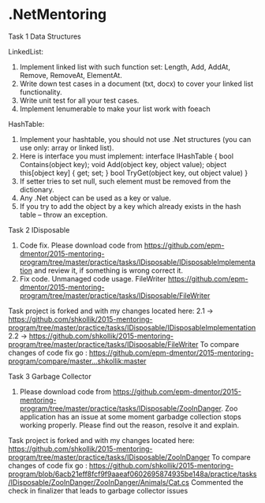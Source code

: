 # .NetMentoring
Task 1 Data Structures
  
  LinkedList:
1. Implement linked list with such function set: Length, Add, AddAt, Remove, RemoveAt, ElementAt.
2. Write down test cases in a document (txt, docx) to cover your linked list functionality.
3. Write unit test for all your test cases.
4. Implement Ienumerable to make your list work with foeach

  HashTable:
  
1. Implement your hashtable, you should not use .Net structures (you can use only: array or linked list).
2. Here is interface you must implement:
  interface IHashTable
  {
  bool Contains(object key);
  void Add(object key, object value);
  object this[object key] { get; set; } bool TryGet(object key, out object value)
  }
3. If setter tries to set null, such element must be removed from the dictionary.
4. Any .Net object can be used as a key or value.
5. If you try to add the object by a key which already exists in the hash table – throw an exception.

Task 2 IDisposable
1. Code fix. Please download code from 
https://github.com/epm-dmentor/2015-mentoring-program/tree/master/practice/tasks/IDisposable/IDisposableImplementation
and review it, if something is wrong correct it.
2. Fix code. Unmanaged code usage. FileWriter 
https://github.com/epm-dmentor/2015-mentoring-program/tree/master/practice/tasks/IDisposable/FileWriter

Task project is forked and with my changes located here: 2.1 -> https://github.com/shkollik/2015-mentoring-program/tree/master/practice/tasks/IDisposable/IDisposableImplementation
														 2.2 -> https://github.com/shkollik/2015-mentoring-program/tree/master/practice/tasks/IDisposable/FileWriter
To compare changes of code fix go : https://github.com/epm-dmentor/2015-mentoring-program/compare/master...shkollik:master

Task 3 Garbage Collector
1. Please download code from https://github.com/epm-dmentor/2015-mentoring-program/tree/master/practice/tasks/IDisposable/ZooInDanger. 
Zoo application has an issue at some moment garbadge collection stops working properly. Please find out the reason, resolve it and explain.

Task project is forked and with my changes located here: https://github.com/shkollik/2015-mentoring-program/tree/master/practice/tasks/IDisposable/ZooInDanger
To compare changes of code fix go : https://github.com/shkollik/2015-mentoring-program/blob/6acb21eff8fcf9f9aaeaf0602695874935be148a/practice/tasks/IDisposable/ZooInDanger/ZooInDanger/Animals/Cat.cs
									Commented the check in finalizer that leads to garbage collector issues

